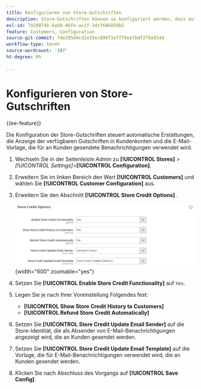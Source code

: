 ```yaml
---
title: Konfigurieren von Store-Gutschriften
description: Store-Gutschriften können so konfiguriert werden, dass automatische Erstattungen und verfügbare Gutschriften für Kunden gesteuert werden.
exl-id: 7920074b-6ad8-46fe-ac1f-3dcf686859b2
feature: Customers, Configuration
source-git-commit: 7de285d4cd1e25ec890f1efff9ea7bdf2f0a9144
workflow-type: tm+mt
source-wordcount: '107'
ht-degree: 0%

---
```


# Konfigurieren von Store-Gutschriften

{{ee-feature}}

Die Konfiguration der Store-Gutschriften steuert automatische Erstattungen, die Anzeige der verfügbaren Gutschriften in Kundenkonten und die E-Mail-Vorlage, die für an Kunden gesendete Benachrichtigungen verwendet wird.

1. Wechseln Sie in der Seitenleiste _Admin_ zu **[!UICONTROL Stores]** > _[!UICONTROL Settings]_>**[!UICONTROL Configuration]**.

1. Erweitern Sie im linken Bereich den Wert **[!UICONTROL Customers]** und wählen Sie **[!UICONTROL Customer Configuration]** aus.

1. Erweitern Sie den Abschnitt **[!UICONTROL Store Credit Options]** .

   ![Speicherkreditoptionen](../configuration-reference/customers/assets/customer-configuration-store-credit-options.png){width="600" zoomable="yes"}

1. Setzen Sie **[!UICONTROL Enable Store Credit Functionality]** auf `Yes`.

1. Legen Sie je nach Ihrer Voreinstellung Folgendes fest:

   * **[!UICONTROL Show Store Credit History to Customers]**
   * **[!UICONTROL Refund Store Credit Automatically]**

1. Setzen Sie **[!UICONTROL Store Credit Update Email Sender]** auf die Store-Identität, die als Absender von E-Mail-Benachrichtigungen angezeigt wird, die an Kunden gesendet werden.

1. Setzen Sie **[!UICONTROL Store Credit Update Email Template]** auf die Vorlage, die für E-Mail-Benachrichtigungen verwendet wird, die an Kunden gesendet werden.

1. Klicken Sie nach Abschluss des Vorgangs auf **[!UICONTROL Save Config]**.
